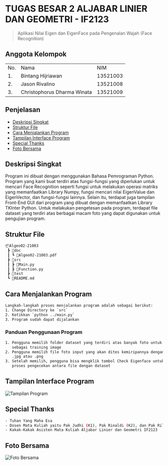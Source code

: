 # TUGAS BESAR 2 ALJABAR LINIER DAN GEOMETRI - IF2123
> Aplikasi Nilai Eigen dan EigenFace pada Pengenalan Wajah (Face Recognition)

## Anggota Kelompok
<table>
    <tr>
        <td>No.</td>
        <td>Nama</td>
        <td>NIM</td>
    </tr>
    <tr>
        <td>1.</td>
        <td>Bintang Hijriawan</td>
        <td>13521003</td>
    </tr>
    <tr>
        <td>2.</td>
        <td>Jason Rivalino</td>
        <td>13521008</td>
    </tr>
    <tr>
        <td>3.</td>
        <td>Christophorus Dharma Winata</td>
        <td>13521009</td>
    </tr>
</table>

## Penjelasan
* [Deskripsi Singkat](#deskripsi-singkat)
* [Struktur File](#struktur-file)
* [Cara Menjalankan Program](#cara-menjalankan-program)
* [Tampilan Interface Program](#tampilan-interface-program)
* [Special Thanks](#special-thanks)
* [Foto Bersama](#foto-bersama)


## Deskripsi Singkat 
Program ini dibuat dengan menggunakan Bahasa Pemrograman Python. Program yang kami buat terdiri atas fungsi-fungsi yang diperlukan untuk mencari Face Recognition seperti fungsi untuk melakukan operasi matriks yang memanfaatkan Library Numpy, fungsi mencari nilai EigenValue dan EigenVector, dan 
fungsi-fungsi lainnya. Selain itu, terdapat juga tampilan Front-End GUI dari program yang dibuat dengan memanfaatkan Library TKInter Python. Untuk
melakukan pengetesan pada program, terdapat file dataset yang terdiri atas berbagai macam foto yang dapat digunakan untuk pengujian program.


## Struktur File
```bash
📦Algeo02-21003
 ┣ 📂doc
 ┃ ┗ 📜Algeo02-21003.pdf
 ┣ 📂src
 ┃ ┣ 📜Main.py
 ┃ ┣ 📜Function.py
 ┣ 📂test
 ┗ 📜README.md
 ```

## Cara Menjalankan Program
```bash
Langkah-langkah proses menjalankan program adalah sebagai berikut:
1. Change Directory ke `src`
2. Ketikkan `python ../main.py`
3. Program sudah dapat dijalankan
```

### Panduan Penggunaan Program
```bash
1. Pengguna memilih folder dataset yang terdiri atas banyak foto untuk digunakan 
   sebagai training image
2. Pengguna memilih file foto input yang akan dites kemiripannya dengan format file 
   .jpg atau .png
3. Setelah memilih, pengguna bisa mengklik tombol Check Eigenface untuk melakukan 
   proses pengecekan antara file dengan dataset
```


## Tampilan Interface Program
![Tampilan Program](https://user-images.githubusercontent.com/91790457/202917995-0ad69f9c-4a31-4fa2-8186-f705c29dbfd3.jpg)


## Special Thanks
```bash
- Tuhan Yang Maha Esa
- Dosen Mata Kuliah yaitu Pak Judhi (K1), Pak Rinaldi (K2), dan Pak Rila (K3)
- Kakak-Kakak Asisten Mata Kuliah Aljabar Linier dan Geometri IF2123
```


## Foto Bersama
![Foto Bersama](https://user-images.githubusercontent.com/91790457/202918036-93784d00-1879-4568-b0fd-12c053f083d9.jpg)

